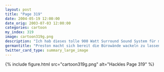 ```yaml
---
layout: post
title: "Page 319"
date: 2004-05-19 12:00:00
date_orig: 2003-07-03 12:00:00
categories: cartoon
my_index: 319
image: cartoon319g.png
description: "Ich hab dieses tolle 900 Watt Surround Sound System für meinen Computer gekauft. Mal sehen wie laut es geht In mein Büro Sofort Ist wohl ganz gut, dass ich nicht hören kann, was er sagt Preston Boss Dog Katrina Vittles"
germantitle: "Preston macht sich bereit die Bürowände wackeln zu lassen"
twitter_card_type: summary_large_image
---
```


{% include figure.html src="cartoon319g.png" alt="Hackles Page 319"  %}
